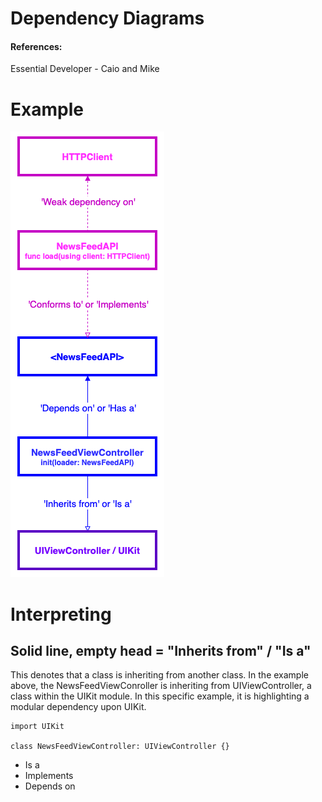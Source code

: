# Dependency Diagrams
#### References:
Essential Developer - Caio and Mike

# Example
![Dependency Diagram](/DependencyDiagram.png)

# Interpreting
## Solid line, empty head = "Inherits from" / "Is a"
This denotes that a class is inheriting from another class. In the example above, the NewsFeedViewConroller is inheriting from UIViewController, a class within the UIKit module. In this specific example, it is highlighting a modular dependency upon UIKit.

```
import UIKit

class NewsFeedViewController: UIViewController {}
```

- Is a
- Implements
- Depends on
